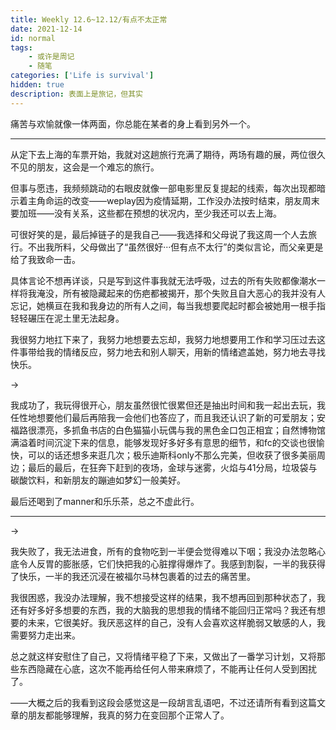 ```yaml
---
title: Weekly 12.6~12.12/有点不太正常
date: 2021-12-14
id: normal
tags:
    - 或许是周记
    - 随笔
categories: ['Life is survival']
hidden: true
description: 表面上是旅记，但其实
---
```

痛苦与欢愉就像一体两面，你总能在某者的身上看到另外一个。

------

从定下去上海的车票开始，我就对这趟旅行充满了期待，两场有趣的展，两位很久不见的朋友，这会是一个难忘的旅行。

但事与愿违，我频频跳动的右眼皮就像一部电影里反复提起的线索，每次出现都暗示着主角命运的改变——weplay因为疫情延期，工作没办法按时结束，朋友周末要加班——没有关系，这些都在预想的状况内，至少我还可以去上海。

可很好笑的是，最后掉链子的是我自己——我选择和父母说了我这周一个人去旅行。不出我所料，父母做出了“虽然很好···但有点不太行”的类似言论，而父亲更是给了我致命一击。

具体言论不想再详谈，只是写到这件事我就无法呼吸，过去的所有失败都像潮水一样将我淹没，所有被隐藏起来的伤疤都被揭开，那个失败且自大恶心的我并没有人忘记，她横亘在我和我身边的所有人之间，每当我想要爬起时都会被她用一根手指轻轻碾压在泥土里无法起身。

我很努力地扛下来了，我努力地想要去忘却，我努力地想要用工作和学习压过去这件事带给我的情绪反应，努力地去和别人聊天，用新的情绪遮盖她，努力地去寻找快乐。

→

我成功了，我玩得很开心，朋友虽然很忙很累但还是抽出时间和我一起出去玩，我任性地想要他们最后再陪我一会他们也答应了，而且我还认识了新的可爱朋友；安福路很漂亮，多抓鱼书店的白色猫猫小玩偶与我的黑色金口包正相宜；自然博物馆满溢着时间沉淀下来的信息，能够发现好多好多有意思的细节，和fc的交谈也很愉快，可以的话还想多来逛几次；极乐迪斯科only不那么完美，但收获了很多美丽周边；最后的最后，在狂奔下赶到的夜场，金球与迷雾，火焰与41分局，垃圾袋与碳酸饮料，和新朋友的蹦迪如梦幻一般美好。

最后还喝到了manner和乐乐茶，总之不虚此行。

------

→

我失败了，我无法进食，所有的食物吃到一半便会觉得难以下咽；我没办法忽略心底令人反胃的膨胀感，它们快把我的心脏撑得爆炸了。我感到割裂，一半的我获得了快乐，一半的我还沉浸在被福尔马林包裹着的过去的痛苦里。

我很困惑，我没办法理解，我不想接受这样的结果，我不想再回到那种状态了，我还有好多好多想要的东西，我的大脑我的思想我的情绪不能回归正常吗？我还有想要的未来，它很美好。我厌恶这样的自己，没有人会喜欢这样脆弱又敏感的人，我需要努力走出来。

总之就这样安慰住了自己，又将情绪平稳了下来，又做出了一番学习计划，又将那些东西隐藏在心底，这次不能再给任何人带来麻烦了，不能再让任何人受到困扰了。

——大概之后的我看到这段会感觉这是一段胡言乱语吧，不过还请所有看到这篇文章的朋友都能够理解，我真的努力在变回那个正常人了。
